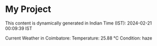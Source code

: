 # My Project

This content is dynamically generated in Indian Time (IST): 2024-02-21 00:09:39 IST


Current Weather in Coimbatore:
Temperature: 25.88 °C
Condition: haze
